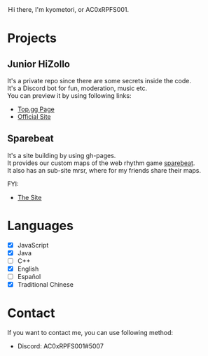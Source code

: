 Ｈi there, I'm kyometori, or AC0xRPFS001.

# Projects

## Junior HiZollo

It's a private repo since there are some secrets inside the code.  
It's a Discord bot for fun, moderation, music etc.  
You can preview it by using following links:
- [Top.gg Page](https://top.gg/bot/584677291318312963)
- [Official Site](https://hizollo.fandom.com/zh/Project:Discord)

## Sparebeat

It's a site building by using gh-pages.  
It provides our custom maps of the web rhythm game [sparebeat](https://sparebeat.com).  
It also has an sub-site mrsr, where for my friends share their maps.  

FYI: 
- [The Site](https://kyometori.github.io/sparebeat)

# Languages

- [x] JavaScript
- [x] Java
- [ ] C++
- [x] English
- [ ] Español
- [x] Traditional Chinese

# Contact

If you want to contact me, you can use following method: 
- Discord: AC0xRPFS001#5007
